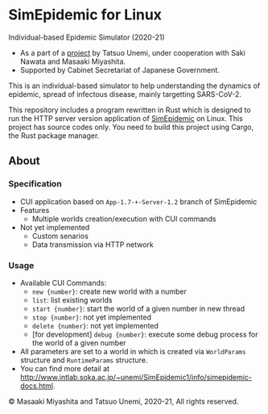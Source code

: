 # SimEpidemic for Linux
Individual-based Epidemic Simulator (2020-21)

- As a part of a [project](http://www.intlab.soka.ac.jp/~unemi/SimEpidemic1/info/) by Tatsuo Unemi, under cooperation with Saki Nawata and Masaaki Miyashita.
- Supported by Cabinet Secretariat of Japanese Government.

This is an individual-based simulator to help understanding the dynamics of epidemic, spread of infectous disease, mainly targetting SARS-CoV-2.

This repository includes a program rewritten in Rust which is designed to run the HTTP server version application of [SimEpidemic](https://github.com/unemi/SimEpidemic) on Linux. This project has source codes only. You need to build this project using Cargo, the Rust package manager.

## About
### Specification
- CUI application based on `App-1.7-+-Server-1.2` branch of SimEpidemic
- Features
   - Multiple worlds creation/execution with CUI commands
- Not yet implemented
   - Custom senarios
   - Data transmission via HTTP network
### Usage
- Available CUI Commands:
  - `new {number}`: create new world with a number
  - `list`: list existing worlds
  - `start {number}`: start the world of a given number in new thread
  - `stop {number}`: not yet implemented
  - `delete {number}`: not yet implemented
  - [for development] `debug {number}`: execute some debug process for the world of a given number
- All parameters are set to a world in which is created via `WorldParams` structure and `RuntimeParams` structure.
- You can find more detail at http://www.intlab.soka.ac.jp/~unemi/SimEpidemic1/info/simepidemic-docs.html.

&copy; Masaaki Miyashita and Tatsuo Unemi, 2020-21, All rights reserved.
